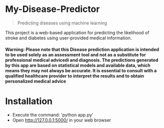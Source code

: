 # My-Disease-Predictor
> Predicting diseases using machine learning

This project is a web-based application for predicting the likelihood of stroke and diabetes using user-provided medical information.









#### Warning: Please note that this Disease prediction application is intended to be used solely as an assessment tool and not as a substitute for professional medical advicedi and diagnosis. The predictions generated by this app are based on statistical models and available data, which means they may not always be accurate. It is essential to consult with a qualified healthcare provider to interpret the results and to obtain personalized medical advice









# Installation
* Execute the command: 'python app.py'
* Open http://127.0.0.1:5000/ in your  web browser
